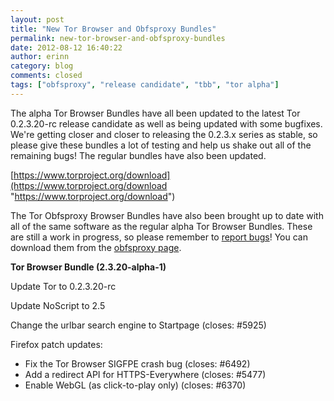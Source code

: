 ```yaml
---
layout: post
title: "New Tor Browser and Obfsproxy Bundles"
permalink: new-tor-browser-and-obfsproxy-bundles
date: 2012-08-12 16:40:22
author: erinn
category: blog
comments: closed
tags: ["obfsproxy", "release candidate", "tbb", "tor alpha"]
---
```


The alpha Tor Browser Bundles have all been updated to the latest Tor 0.2.3.20-rc release candidate as well as being updated with some bugfixes. We're getting closer and closer to releasing the 0.2.3.x series as stable, so please give these bundles a lot of testing and help us shake out all of the remaining bugs! The regular bundles have also been updated.

[https://www.torproject.org/download](https://www.torproject.org/download "https://www.torproject.org/download")

The Tor Obfsproxy Browser Bundles have also been brought up to date with all of the same software as the regular alpha Tor Browser Bundles. These are still a work in progress, so please remember to [report bugs](https://trac.torproject.org)! You can download them from the [obfsproxy page](https://www.torproject.org/projects/obfsproxy.html.en).

**Tor Browser Bundle (2.3.20-alpha-1)**

Update Tor to 0.2.3.20-rc

Update NoScript to 2.5

Change the urlbar search engine to Startpage (closes: \#5925)

Firefox patch updates:

-   Fix the Tor Browser SIGFPE crash bug (closes: \#6492)
-   Add a redirect API for HTTPS-Everywhere (closes: \#5477)
-   Enable WebGL (as click-to-play only) (closes: \#6370)

